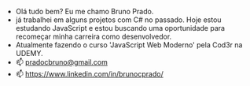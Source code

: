 -  Olá tudo bem? Eu me chamo Bruno Prado.  
-  já trabalhei em alguns projetos com C# no passado. 
      Hoje estou estudando JavaScript e estou buscando uma oportunidade para recomeçar minha carreira como desenvolvedor.
-  Atualmente fazendo o curso 'JavaScript Web Moderno' pela Cod3r na UDEMY.
- 📫 pradocbruno@gmail.com
- 📫 https://www.linkedin.com/in/brunocprado/
     

<!---
pradocbruno/pradocbruno is a ✨ special ✨ repository because its `README.md` (this file) appears on your GitHub profile.
You can click the Preview link to take a look at your changes.
--->
